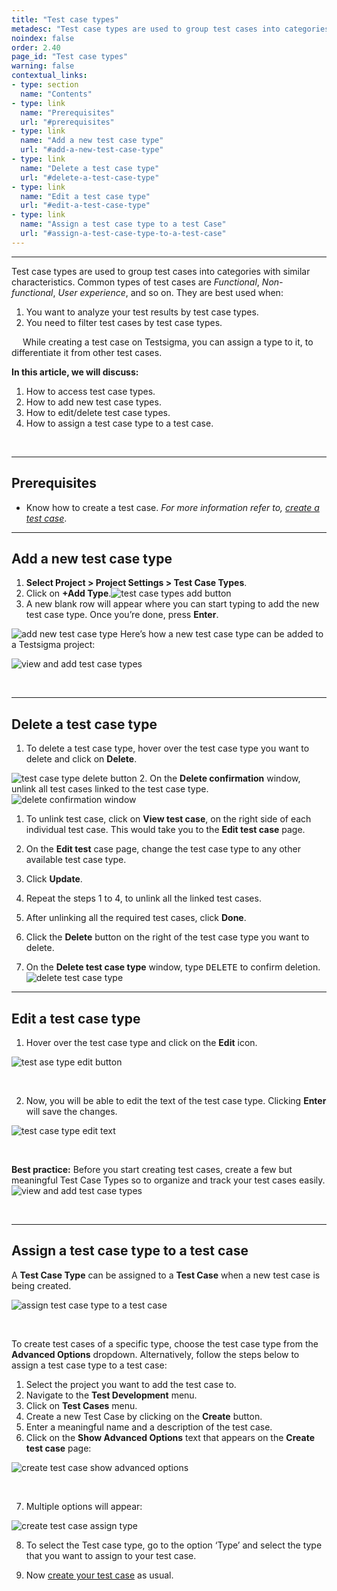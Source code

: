 ```yaml
---
title: "Test case types"
metadesc: "Test case types are used to group test cases into categories with similar characteristics. Learn about test case types in Testsigma and how to use them."
noindex: false
order: 2.40
page_id: "Test case types"
warning: false
contextual_links:
- type: section
  name: "Contents"
- type: link
  name: "Prerequisites"
  url: "#prerequisites"
- type: link
  name: "Add a new test case type"
  url: "#add-a-new-test-case-type"
- type: link
  name: "Delete a test case type"
  url: "#delete-a-test-case-type"
- type: link
  name: "Edit a test case type"
  url: "#edit-a-test-case-type"
- type: link
  name: "Assign a test case type to a test Case"
  url: "#assign-a-test-case-type-to-a-test-case"
---
```


---
Test case types are used to group test cases into categories with similar characteristics. Common types of test cases are *Functional*, *Non-functional*, *User experience*, and so on.
 They are best used when:

  1. You want to analyze your test results by test case types. 
  2. You need to filter test cases by test case types.
  
  &emsp;
While creating a test case on Testsigma, you can assign a type to it, to differentiate it from other test cases. 

**In this article, we will discuss:**

  1. How to access test case types.
  2. How to add new test case types.
  3. How to edit/delete test case types.
  4. How to assign a test case type to a test case.
  
  &emsp;

---
## **Prerequisites**

* Know how to create a test case. *For more information refer to, [create a test case](https://testsigma.com/docs/test-cases/manage/add-edit-delete/)*.


---
## **Add a new test case type**

1. **Select Project > Project Settings > Test Case Types**.
2. Click on **+Add Type**.![test case types add button](https://docs.testsigma.com/images/test-case-types/test-case-types-add-button.png)
3. A new blank row will appear where you can start typing to add the new test case type. Once you’re done, press **Enter**.

  ![ add new test case type](https://docs.testsigma.com/images/test-case-types/add-new-test-case-type.png)
Here’s how a new test case type can be added to a Testsigma project:
      
  ![view and add test case types](https://s3.amazonaws.com/static-docs.testsigma.com/new_images/projects/applications/tctypes.gif)   

  &emsp;


---
## **Delete a test case type**

1. To delete a test case type, hover over the test case type you want to delete and click on **Delete**. 

  ![ test case type delete button](https://docs.testsigma.com/images/test-case-types/test-case-type-delete-button.png)
2. On the **Delete confirmation** window, unlink all test cases linked to the test case type.
![delete confirmation window](https://s3.amazonaws.com/static-docs.testsigma.com/new_images/test-data/create-data-profiles/delete_test_type_confirmation.png)

   1. To unlink test case, click on **View test case**, on the right side of each individual test case. This would take you to the **Edit test case** page.
   2. On the **Edit test** case page, change the test case type to any other available test case type.
   3. Click **Update**. 
   4. Repeat the steps 1 to 4, to unlink all the linked test cases.
   5. After unlinking all the required test cases, click **Done**.

3. Click the **Delete** button on the right of the test case type you want to delete.
4.  On the **Delete test case type** window, type <kbd>DELETE</kbd> to confirm deletion.![delete test case type](https://s3.amazonaws.com/static-docs.testsigma.com/new_images/projects/settings/test-case-types/delete_test_case_type_confirmation_new.png)
&emsp;

---
## **Edit a test case type**

  1. Hover over the test case type and click on the **Edit** icon.

  ![ test ase type edit button](https://docs.testsigma.com/images/test-case-types/test-case-type-edit-button.png)

  &emsp;
  
  2. Now, you will be able to edit the text of the test case type. Clicking **Enter** will save the changes. 
    
  ![ test case type edit text](https://docs.testsigma.com/images/test-case-types/test-case-type-edit-text.png)

&emsp;

**Best practice:**  Before you start creating test cases, create a few but meaningful Test Case Types so to organize and track your test cases easily.
  ![view and add test case types](https://s3.amazonaws.com/static-docs.testsigma.com/new_images/projects/applications/tctypes.gif)

&emsp;

---
## **Assign a test case type to a test case**

A **Test Case Type** can be assigned to a **Test Case** when a new test case is being created.

  ![assign test case type to a test case](https://s3.amazonaws.com/static-docs.testsigma.com/new_images/projects/settings/test-case-types/assign-test-case-type-to-a-test-case2.gif)

  &emsp;

To create test cases of a specific type, choose the test case type from the **Advanced Options** dropdown. Alternatively, follow the steps below to assign a test case type to a test case:


1. Select the project you want to add the test case to.
2. Navigate to the **Test Development** menu.
3. Click on **Test Cases** menu. 
4. Create a new Test Case by clicking on the **Create** button.
5. Enter a meaningful name and a description of the test case.
6. Click on the **Show Advanced Options** text that appears on the **Create test case** page:

  ![create test case show advanced options](https://s3.amazonaws.com/static-docs.testsigma.com/new_images/projects/settings/test-case-types/create-test-case-show-advanced-options.png)

&emsp;

7. Multiple options will appear:

  ![create test case assign type](https://s3.amazonaws.com/static-docs.testsigma.com/new_images/projects/settings/test-case-types/create-test-case-assign-type.png)

8. To select the Test case type, go to the option ‘Type’ and select the type that you want to assign to your test case.

9. Now [create your test case](https://testsigma.com/docs/test-cases/manage/add-edit-delete/) as usual.



